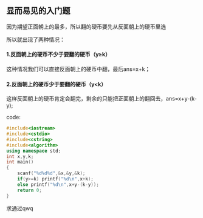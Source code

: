 ## 显而易见的入门题

因为期望正面朝上的最多，所以翻的硬币要先从反面朝上的硬币里选

所以就出现了两种情况：

#### 1.反面朝上的硬币不少于要翻的硬币（y≥k）
这种情况我们可以直接反面朝上的硬币中翻，最后ans=x+k；
#### 2.反面朝上的硬币少于要翻的硬币（y<k）
这样反面朝上的硬币肯定会翻完，剩余的只能把正面朝上的翻回去，ans=x+y-(k-y);

code:
```cpp
#include<iostream>
#include<cstdio>
#include<cstring>
#include<algorithm>
using namespace std;
int x,y,k;
int main()
{
	scanf("%d%d%d",&x,&y,&k);
	if(y>=k) printf("%d\n",x+k);
	else printf("%d\n",x+y-(k-y));
	return 0;
}
```
求通过qwq

